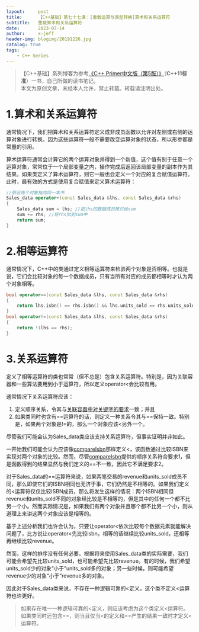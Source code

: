 ```yaml
---
layout:     post
title:      【C++基础】第七十七课：[重载运算与类型转换]算术和关系运算符
subtitle:   重载算术和关系运算符
date:       2023-07-14
author:     x-jeff
header-img: blogimg/20191226.jpg
catalog: true
tags:
    - C++ Series
---
```

>【C++基础】系列博客为参考[《C++ Primer中文版（第5版）》](https://www.phei.com.cn/module/goods/wssd_content.jsp?bookid=37655)（**C++11标准**）一书，自己所做的读书笔记。  
>本文为原创文章，未经本人允许，禁止转载。转载请注明出处。

# 1.算术和关系运算符

通常情况下，我们把算术和关系运算符定义成非成员函数以允许对左侧或右侧的运算对象进行转换。因为这些运算符一般不需要改变运算对象的状态，所以形参都是常量的引用。

算术运算符通常会计算它的两个运算对象并得到一个新值，这个值有别于任意一个运算对象，常常位于一个局部变量之内，操作完成后返回该局部变量的副本作为其结果。如果类定义了算术运算符，则它一般也会定义一个对应的复合赋值运算符。此时，最有效的方式是使用复合赋值来定义算术运算符：

```c++
//假设两个对象指向同一本书
Sales_data operator+(const Sales_data &lhs, const Sales_data &rhs)
{
	Sales_data sum = lhs; //把lhs的数据成员拷贝给sum
	sum += rhs; //将rhs加到sum中
	return sum;
}
```

# 2.相等运算符

通常情况下，C++中的类通过定义相等运算符来检验两个对象是否相等。也就是说，它们会比较对象的每一个数据成员，只有当所有对应的成员都相等时才认为两个对象相等。

```c++
bool operator==(const Sales_data &lhs, const Sales_data &rhs)
{
	return lhs.isbn() == rhs.isbn() && lhs.units_sold == rhs.units_sold && lhs.revenue == rhs.revenue;
}
bool operator!=(const Sales_data &lhs, const Sales_data &rhs)
{
	return !(lhs == rhs);
}
```

# 3.关系运算符

定义了相等运算符的类也常常（但不总是）包含关系运算符。特别是，因为关联容器和一些算法要用到小于运算符，所以定义operator<会比较有用。

通常情况下关系运算符应该：

1. 定义顺序关系，令其与[关联容器中对关键字的要求](http://shichaoxin.com/2023/01/25/C++基础-第六十三课-关联容器-关联容器概述/#3关键字类型的要求)一致；并且
2. 如果类同时也含有==运算符的话，则定义一种关系令其与==保持一致。特别是，如果两个对象是!=的，那么一个对象应该<另外一个。

尽管我们可能会认为Sales\_data类应该支持关系运算符，但事实证明并非如此。

一开始我们可能会认为应该像[compareIsbn](http://shichaoxin.com/2023/01/25/C++基础-第六十三课-关联容器-关联容器概述/#32使用关键字类型的比较函数)那样定义<，该函数通过比较ISBN来实现对两个对象的比较。然而，尽管[compareIsbn](http://shichaoxin.com/2023/01/25/C++基础-第六十三课-关联容器-关联容器概述/#32使用关键字类型的比较函数)提供的顺序关系符合要求1，但是函数得到的结果显然与我们定义的==不一致，因此它不满足要求2。

对于Sales\_data的==运算符来说，如果两笔交易的revenue和units\_sold成员不同，那么即使它们的ISBN相同也无济于事，它们仍然是不相等的。如果我们定义的<运算符仅仅比较ISBN成员，那么将发生这样的情况：两个ISBN相同但revenue和units\_sold不同的对象经比较是不相等的，但是其中的任何一个都不比另一个小。然而实际情况是，如果我们有两个对象并且哪个都不比另一个小，则从道理上来讲这两个对象应该是相等的。

基于上述分析我们也许会认为，只要让operator<依次比较每个数据元素就能解决问题了，比方说让operator<先比较isbn，相等的话继续比较units\_sold，还相等再继续比较revenue。

然而，这样的排序没有任何必要。根据将来使用Sales\_data类的实际需要，我们可能会希望先比较units\_sold，也可能希望先比较revenue。有的时候，我们希望units\_sold少的对象“小于”units\_sold多的对象；另一些时候，则可能希望revenue少的对象“小于”revenue多的对象。

因此对于Sales\_data类来说，不存在一种逻辑可靠的<定义，这个类不定义<运算符也许更好。

>如果存在唯一一种逻辑可靠的<定义，则应该考虑为这个类定义<运算符。如果类同时还包含==，则当且仅当<的定义和==产生的结果一致时才定义<运算符。